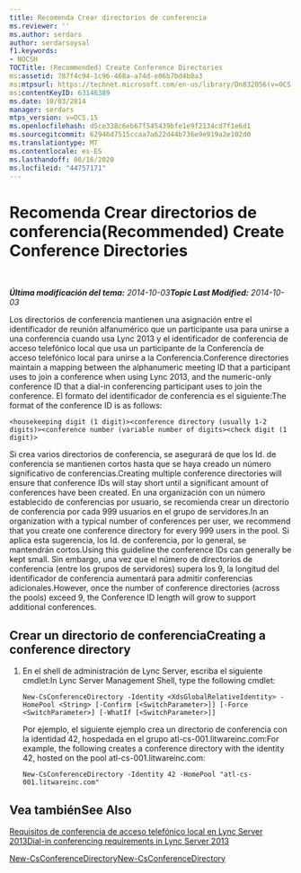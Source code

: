 ```yaml
---
title: Recomenda Crear directorios de conferencia
ms.reviewer: ''
ms.author: serdars
author: serdarsoysal
f1.keywords:
- NOCSH
TOCTitle: (Recommended) Create Conference Directories
ms:assetid: 787f4c94-1c96-468a-a74d-e06b7bd4b8a3
ms:mtpsurl: https://technet.microsoft.com/en-us/library/Dn832056(v=OCS.15)
ms:contentKeyID: 63146389
ms.date: 10/03/2014
manager: serdars
mtps_version: v=OCS.15
ms.openlocfilehash: d5ce338c6eb67f545439bfe1e9f2134cd7f1e6d1
ms.sourcegitcommit: 62946d7515ccaa7a622d44b736e9e919a2e102d0
ms.translationtype: MT
ms.contentlocale: es-ES
ms.lasthandoff: 06/16/2020
ms.locfileid: "44757171"
---
```

<div data-xmlns="http://www.w3.org/1999/xhtml">

<div class="topic" data-xmlns="http://www.w3.org/1999/xhtml" data-msxsl="urn:schemas-microsoft-com:xslt" data-cs="https://msdn.microsoft.com/">

<div data-asp="https://msdn2.microsoft.com/asp">

# <a name="recommended-create-conference-directories"></a><span data-ttu-id="9beb3-102">Recomenda Crear directorios de conferencia</span><span class="sxs-lookup"><span data-stu-id="9beb3-102">(Recommended) Create Conference Directories</span></span>

</div>

<div id="mainSection">

<div id="mainBody">

<span> </span>

<span data-ttu-id="9beb3-103">_**Última modificación del tema:** 2014-10-03_</span><span class="sxs-lookup"><span data-stu-id="9beb3-103">_**Topic Last Modified:** 2014-10-03_</span></span>

<span data-ttu-id="9beb3-104">Los directorios de conferencia mantienen una asignación entre el identificador de reunión alfanumérico que un participante usa para unirse a una conferencia cuando usa Lync 2013 y el identificador de conferencia de acceso telefónico local que usa un participante de la Conferencia de acceso telefónico local para unirse a la Conferencia.</span><span class="sxs-lookup"><span data-stu-id="9beb3-104">Conference directories maintain a mapping between the alphanumeric meeting ID that a participant uses to join a conference when using Lync 2013, and the numeric-only conference ID that a dial-in conferencing participant uses to join the conference.</span></span> <span data-ttu-id="9beb3-105">El formato del identificador de conferencia es el siguiente:</span><span class="sxs-lookup"><span data-stu-id="9beb3-105">The format of the conference ID is as follows:</span></span>

    <housekeeping digit (1 digit)><conference directory (usually 1-2 digits)><conference number (variable number of digits><check digit (1 digit)>

<span data-ttu-id="9beb3-106">Si crea varios directorios de conferencia, se asegurará de que los Id. de conferencia se mantienen cortos hasta que se haya creado un número significativo de conferencias.</span><span class="sxs-lookup"><span data-stu-id="9beb3-106">Creating multiple conference directories will ensure that conference IDs will stay short until a significant amount of conferences have been created.</span></span> <span data-ttu-id="9beb3-107">En una organización con un número establecido de conferencias por usuario, se recomienda crear un directorio de conferencia por cada 999 usuarios en el grupo de servidores.</span><span class="sxs-lookup"><span data-stu-id="9beb3-107">In an organization with a typical number of conferences per user, we recommend that you create one conference directory for every 999 users in the pool.</span></span> <span data-ttu-id="9beb3-108">Si aplica esta sugerencia, los Id. de conferencia, por lo general, se mantendrán cortos.</span><span class="sxs-lookup"><span data-stu-id="9beb3-108">Using this guideline the conference IDs can generally be kept small.</span></span> <span data-ttu-id="9beb3-109">Sin embargo, una vez que el número de directorios de conferencia (entre los grupos de servidores) supera los 9, la longitud del identificador de conferencia aumentará para admitir conferencias adicionales.</span><span class="sxs-lookup"><span data-stu-id="9beb3-109">However, once the number of conference directories (across the pools) exceed 9, the Conference ID length will grow to support additional conferences.</span></span>

<div>

## <a name="creating-a-conference-directory"></a><span data-ttu-id="9beb3-110">Crear un directorio de conferencia</span><span class="sxs-lookup"><span data-stu-id="9beb3-110">Creating a conference directory</span></span>

1.  <span data-ttu-id="9beb3-111">En el shell de administración de Lync Server, escriba el siguiente cmdlet:</span><span class="sxs-lookup"><span data-stu-id="9beb3-111">In Lync Server Management Shell, type the following cmdlet:</span></span>
    
        New-CsConferenceDirectory -Identity <XdsGlobalRelativeIdentity> -HomePool <String> [-Confirm [<SwitchParameter>]] [-Force <SwitchParameter>] [-WhatIf [<SwitchParameter>]]
    
    <span data-ttu-id="9beb3-112">Por ejemplo, el siguiente ejemplo crea un directorio de conferencia con la identidad 42, hospedada en el grupo atl-cs-001.litwareinc.com:</span><span class="sxs-lookup"><span data-stu-id="9beb3-112">For example, the following creates a conference directory with the identity 42, hosted on the pool atl-cs-001.litwareinc.com:</span></span>
    
        New-CsConferenceDirectory -Identity 42 -HomePool "atl-cs-001.litwareinc.com"

</div>

<div>

## <a name="see-also"></a><span data-ttu-id="9beb3-113">Vea también</span><span class="sxs-lookup"><span data-stu-id="9beb3-113">See Also</span></span>


[<span data-ttu-id="9beb3-114">Requisitos de conferencia de acceso telefónico local en Lync Server 2013</span><span class="sxs-lookup"><span data-stu-id="9beb3-114">Dial-in conferencing requirements in Lync Server 2013</span></span>](lync-server-2013-dial-in-conferencing-requirements.md)  


[<span data-ttu-id="9beb3-115">New-CsConferenceDirectory</span><span class="sxs-lookup"><span data-stu-id="9beb3-115">New-CsConferenceDirectory</span></span>](https://docs.microsoft.com/powershell/module/skype/New-CsConferenceDirectory)  
  

</div>

</div>

<span> </span>

</div>

</div>

</div>

